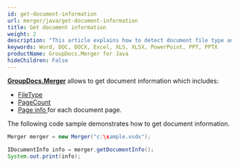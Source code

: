 ```yaml
---
id: get-document-information
url: merger/java/get-document-information
title: Get document information
weight: 2
description: "This article explains how to detect document file type and calculate pages count when merge PDF, Word(DOC, DOCX), Excel(XLS, XLSX), PowerPoint(PPT, PPTX) files with GroupDocs.Merger for Java."
keywords: Word, DOC, DOCX, Excel, XLS, XLSX, PowerPoint, PPT, PPTX
productName: GroupDocs.Merger for Java
hideChildren: False
---
```

[**GroupDocs.Merger**](https://products.groupdocs.com/merger/java) allows to get document information which includes:

*   [FileType](https://reference.groupdocs.com/java/merger/com.groupdocs.merger.domain.result/IDocumentInfo#getType())
*   [PageCount](https://reference.groupdocs.com/java/merger/com.groupdocs.merger.domain.result/IDocumentInfo#getPageCount())
*   [Page info ](https://reference.groupdocs.com/java/merger/com.groupdocs.merger.domain.result/IPageInfo)for each document page.

  
The following code sample demonstrates how to get document information.

```java
Merger merger = new Merger("c:\sample.vsdx");

IDocumentInfo info = merger.getDocumentInfo();
System.out.print(info);        


```
